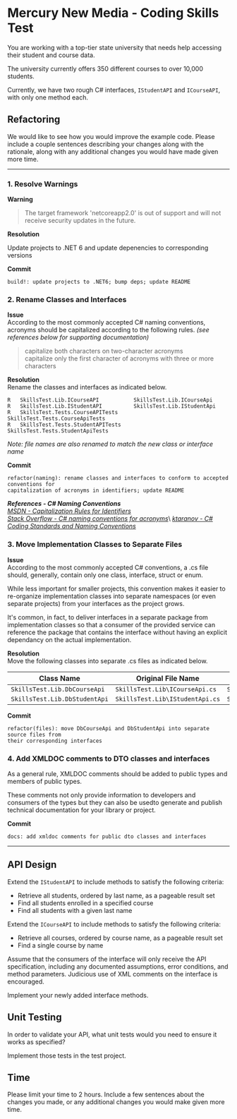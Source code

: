 # Mercury New Media - Coding Skills Test

You are working with a top-tier state university that needs help accessing their student and course data.

The university currently offers 350 different courses to over 10,000 students.

Currently, we have two rough C# interfaces, `IStudentAPI` and `ICourseAPI`, with only one method each.

## Refactoring

We would like to see how you would improve the example code. Please include a couple sentences describing your changes
along with the rationale, along with any additional changes you would have made given more time.

---

### 1. Resolve Warnings

**Warning**
> The target framework 'netcoreapp2.0' is out of support and will not receive security updates in the future.

**Resolution**

Update projects to .NET 6 and update depenencies to corresponding versions

**Commit**

    build!: update projects to .NET6; bump deps; update README

### 2. Rename Classes and Interfaces

**Issue**\
According to the most commonly accepted C# naming conventions, acronyms should be capitalized according to the following rules. *(see references below for supporting documentation)*

> capitalize both characters on two-character acronyms\
> capitalize only the first character of acronyms with three or more characters

**Resolution**\
Rename the classes and interfaces as indicated below.

    R   SkillsTest.Lib.ICourseAPI           SkillsTest.Lib.ICourseApi
    R   SkillsTest.Lib.IStudentAPI          SkillsTest.Lib.IStudentApi
    R   SkillsTest.Tests.CourseAPITests     SkillsTest.Tests.CourseApiTests
    R   SkillsTest.Tests.StudentAPITests    SkillsTest.Tests.StudentApiTests
*Note: file names are also renamed to match the new class or interface name*

**Commit**

    refactor(naming): rename classes and interfaces to conform to accepted conventions for 
    capitalization of acronyms in identifiers; update README

*__References - C# Naming Conventions__*\
[*MSDN - Capitalization Rules for Identifiers*](https://docs.microsoft.com/en-us/dotnet/standard/design-guidelines/capitalization-conventions#capitalization-rules-for-identifiers)\
[*Stack Overflow - C# naming conventions for acronyms*](https://stackoverflow.com/questions/2109171/c-sharp-naming-conventions-for-acronyms#:~:text=DO%20capitalize%20only%20the%20first,of%20a%20camel%2Dcased%20identifier.&text=DO%20NOT%20capitalize%20any%20of,of%20a%20camel%2Dcased%20identifier.)\
[*ktaranov - C# Coding Standards and Naming Conventions*](https://github.com/ktaranov/naming-convention/blob/master/C%23%20Coding%20Standards%20and%20Naming%20Conventions.md)

### 3. Move Implementation Classes to Separate Files

**Issue**\
According to the most commonly accepted C# conventions, a .cs file should, generally, contain only one class, interface, struct or enum.

While less important for smaller projects, this convention makes it easier to re-organize implementation classes into separate namespaces (or even separate projects) from your interfaces as the project grows.

It's common, in fact, to deliver interfaces in a separate package from implementation classes so that a consumer of the provided service can reference the package that contains the interface without having an explicit dependancy on the actual implementation.

**Resolution**\
Move the following classes into separate .cs files as indicated below.

| Class Name | Original File Name | New File Name |
| -------- | -------------- | ----------- |
| `SkillsTest.Lib.DbCourseApi` | `SkillsTest.Lib\ICourseApi.cs` | `SkillsTest.Lib\DbCourseApi.cs` |
| `SkillsTest.Lib.DbStudentApi` | `SkillsTest.Lib\IStudentApi.cs` | `SkillsTest.Lib\DbStudentApi.cs` |


**Commit**

    refactor(files): move DbCourseApi and DbStudentApi into separate source files from
    their corresponding interfaces

### 4. Add XMLDOC comments to DTO classes and interfaces
As a general rule, XMLDOC comments should be added to public types and members of public types.

These comments not only provide information to developers and consumers of the types but they can
also be usedto generate and publish technical documentation for your library or project.

**Commit**

    docs: add xmldoc comments for public dto classes and interfaces

---

## API Design

Extend the `IStudentAPI` to include methods to satisfy the following criteria:

- Retrieve all students, ordered by last name, as a pageable result set
- Find all students enrolled in a specified course
- Find all students with a given last name

Extend the `ICourseAPI` to include methods to satisfy the following criteria:

- Retrieve all courses, ordered by course name, as a pageable result set
- Find a single course by name

Assume that the consumers of the interface will only receive the API specification, including any
documented assumptions, error conditions, and method parameters. Judicious use of XML comments on the interface
is encouraged.

Implement your newly added interface methods.

## Unit Testing

In order to validate your API, what unit tests would you need to ensure it works as specified? 

Implement those tests in the test project.

## Time

Please limit your time to 2 hours. Include a few sentences about the changes you made, or any
additional changes you would make given more time.
